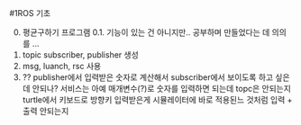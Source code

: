 #1ROS 기초

0. 평균구하기 프로그램
 0.1. 기능이 있는 건 아니지만.. 공부하며 만들었다는 데 의의를 ...
1. topic
 subscriber, publisher 생성
2. msg, luanch, rsc 사용
3. ??
 publisher에서 입력받은 숫자로 계산해서 subscriber에서 보이도록 하고 싶은데 안되나?
 서비스는 아예 매개변수(?)로 숫자를 입력하면 되는데 topc은 안되는지
 turtle에서 키보드로 방향키 입력받은게 시뮬레이터에 바로 적용된느 것처럼 입력 + 출력 안되는지
